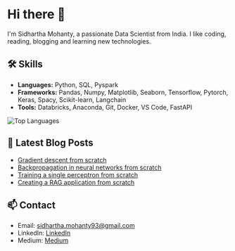 # Hi there 👋

I'm Sidhartha Mohanty, a passionate Data Scientist from India. I like coding, reading, blogging and learning new technologies.

## 🛠️ Skills

- **Languages:** Python, SQL, Pyspark
- **Frameworks:** Pandas, Numpy, Matplotlib, Seaborn, Tensorflow, Pytorch, Keras, Spacy, Scikit-learn, Langchain
- **Tools:** Databricks, Anaconda, Git, Docker, VS Code, FastAPI

![Top Languages](https://github-readme-stats.vercel.app/api/top-langs/?username=kid-sid&layout=compact&theme=radical)

## 📝 Latest Blog Posts

- [Gradient descent from scratch](https://medium.com/@mohanty93/gradient-descent-from-scratch-2807e6e05bfe)
- [Backpropagation in neural networks from scratch](https://medium.com/@mohanty93/backpropagation-in-neural-networks-from-scratch-f247ed37e5c8)
- [Training a single perceptron from scratch](https://medium.com/@mohanty93/training-a-single-perceptron-from-scratch-e62f2e80fe52)
- [Creating a RAG application from scratch](https://medium.com/@mohanty93/creating-a-rag-application-from-scratch-4e800e681113)

## 📫 Contact

- Email: sidhartha.mohanty93@gmail.com
- LinkedIn: [LinkedIn](https://www.linkedin.com/in/smohanty93/)
- Medium: [Medium](https://www.medium.com/@mohanty93/)
  
